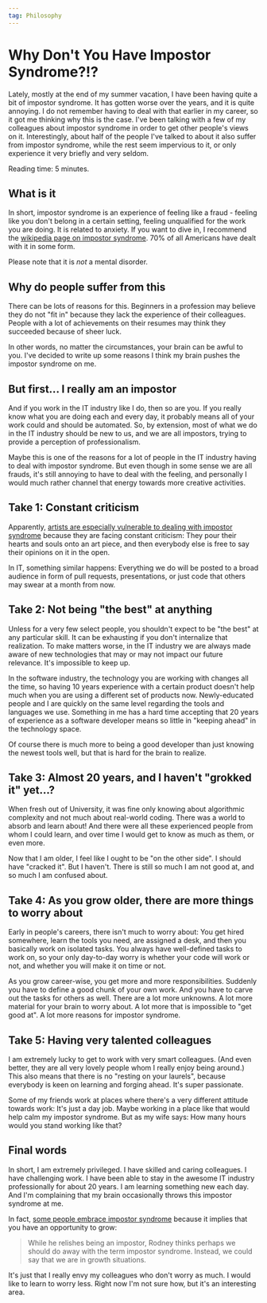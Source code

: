 ```yaml
---
tag: Philosophy
---
```

# Why Don't You Have Impostor Syndrome?!?
Lately, mostly at the end of my summer vacation, I have been having quite a bit of impostor syndrome. It has gotten worse over the years, and it is quite annoying. I do not remember having to deal with that earlier in my career, so it got me thinking why this is the case. I've been talking with a few of my colleagues about impostor syndrome in order to get other people's views on it. Interestingly, about half of the people I've talked to about it also suffer from impostor syndrome, while the rest seem impervious to it, or only experience it very briefly and very seldom.

Reading time: 5 minutes.

## What is it
In short, impostor syndrome is an experience of feeling like a fraud - feeling like you don't belong in a certain setting, feeling unqualified for the work you are doing. It is related to anxiety. If you want to dive in, I recommend the [wikipedia page on impostor syndrome](https://en.wikipedia.org/wiki/Impostor_syndrome). 70% of all Americans have dealt with it in some form.

Please note that it is *not* a mental disorder.

## Why do people suffer from this 
There can be lots of reasons for this. Beginners in a profession may believe they do not "fit in" because they lack the experience of their colleagues. People with a lot of achievements on their resumes may think they succeeded because of sheer luck.

In other words, no matter the circumstances, your brain can be awful to you. I've decided to write up some reasons I think my brain pushes the impostor syndrome on me.

## But first... I really am an impostor
And if you work in the IT industry like I do, then so are you. If you really know what you are doing each and every day, it probably means all of your work could and should be automated. So, by extension, most of what we do in the IT industry should be new to us, and we are all impostors, trying to provide a perception of professionalism.

Maybe this is one of the reasons for a lot of people in the IT industry having to deal with impostor syndrome. But even though in some sense we are all frauds, it's still annoying to have to deal with the feeling, and personally I would much rather channel that energy towards more creative activities.

## Take 1: Constant criticism
Apparently, [artists are especially vulnerable to dealing with impostor syndrome](https://www.youtube.com/watch?v=whyUPLJZljE) because they are facing constant criticism: They pour their hearts and souls onto an art piece, and then everybody else is free to say their opinions on it in the open.

In IT, something similar happens: Everything we do will be posted to a broad audience in form of pull requests, presentations, or just code that others may swear at a month from now.

## Take 2: Not being "the best" at anything
Unless for a very few select people, you shouldn't expect to be "the best" at any particular skill. It can be exhausting if you don't internalize that realization. To make matters worse, in the IT industry we are always made aware of new technologies that may or may not impact our future relevance. It's impossible to keep up.

In the software industry, the technology you are working with changes all the time, so having 10 years experience with a certain product doesn't help much when you are using a different set of products now. Newly-educated people and I are quickly on the same level regarding the tools and languages we use. Something in me has a hard time accepting that 20 years of experience as a software developer means so little in "keeping ahead" in the technology space.

Of course there is much more to being a good developer than just knowing the newest tools well, but that is hard for the brain to realize.

## Take 3: Almost 20 years, and I haven't "grokked it" yet...?
When fresh out of University, it was fine only knowing about algorithmic complexity and not much about real-world coding. There was a world to absorb and learn about! And there were all these experienced people from whom I could learn, and over time I would get to know as much as them, or even more.

Now that I am older, I feel like I ought to be "on the other side". I should have "cracked it". But I haven't. There is still so much I am not good at, and so much I am confused about.

## Take 4: As you grow older, there are more things to worry about
Early in people's careers, there isn't much to worry about: You get hired somewhere, learn the tools you need, are assigned a desk, and then you basically work on isolated tasks. You always have well-defined tasks to work on, so your only day-to-day worry is whether your code will work or not, and whether you will make it on time or not.

As you grow career-wise, you get more and more responsibilities. Suddenly you have to define a good chunk of your own work. And you have to carve out the tasks for others as well. There are a lot more unknowns. A lot more material for your brain to worry about. A lot more that is impossible to "get good at". A lot more reasons for impostor syndrome.

## Take 5: Having very talented colleagues
I am extremely lucky to get to work with very smart colleagues. (And even better, they are all very lovely people whom I really enjoy being around.) This also means that there is no "resting on your laurels", because everybody is keen on learning and forging ahead. It's super passionate.

Some of my friends work at places where there's a very different attitude towards work: It's just a day job. Maybe working in a place like that would help calm my impostor syndrome. But as my wife says: How many hours would you stand working like that?

## Final words
In short, I am extremely privileged. I have skilled and caring colleagues. I have challenging work. I have been able to stay in the awesome IT industry professionally for about 20 years. I am learning something new each day. And I'm complaining that my brain occasionally throws this impostor syndrome at me.

In fact, [some people embrace impostor syndrome](https://www.pluralsight.com/blog/teams/vias-rodney-cox-talks-impostor-syndrome-and-team-building) because it implies that you have an opportunity to grow:
> While he relishes being an impostor, Rodney thinks perhaps we should do away with the term impostor syndrome. Instead, we could say that we are in growth situations.

It's just that I really envy my colleagues who don't worry as much. I would like to learn to worry less. Right now I'm not sure how, but it's an interesting area.